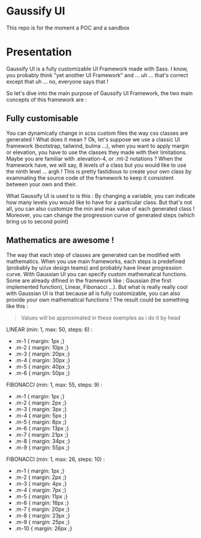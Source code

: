 # Gaussify UI

This repo is for the moment a POC and a sandbox

# Presentation

Gaussify UI is a fully customizable UI Framework made with Sass. I know, you probably think "yet another UI Framework" and ... uh ... that's correct except that uh ... no, everyone says that !

So let's dive into the main purpose of Gaussify UI Framework, the two main concepts of this framework are :

## Fully customisable

You can dynamically change in scss custom files the way css classes are generated ! What does it mean ? Ok, let's suppose we use a classic UI framework (bootstrap, tailwind, bulma ...), when you want to apply margin or elevation, you have to use the classes they made with their limitations. Maybe you are familiar with .elevation-4, or .mt-2 notations ? When the framework have, we will say, 8 levels of a class but you would like to use the ninth level ... argh ! This is pretty fastidious to create your own class by examinating the source code of the framework to keep it consistent between your own and their.

What Gaussify UI is used to is this : By changing a variable, you can indicate how many levels you would like to have for a particular class. But that's not all, you can also customize the min and max value of each generated class ! Moreover, you can change the progression curve of generated steps (which bring us to second point)

## Mathematics are awesome !

The way that each step of classes are generated can be modified with mathematics. When you use main frameworks, each steps is predefined (probably by ui/ux design teams) and probably have linear progression curve. With Gaussian UI you can specify custom mathematical functions. Some are already difined in the framework like : Gaussian (the first implemented function), Linear, Fibonacci ...). But what is really really cool with Gaussian UI is that because all is fully customizable, you can also provide your own mathematical functions !
The result could be something like this :

> Values will be approximated in these exemples as i do it by head

LINEAR (min: 1, max: 50, steps: 6) :
- .m-1 { margin: 1px ;}
- .m-2 { margin: 10px ;}
- .m-3 { margin: 20px ;}
- .m-4 { margin: 30px ;}
- .m-5 { margin: 40px ;}
- .m-6 { margin: 50px ;}

FIBONACCI (min: 1, max: 55, steps: 9) :
- .m-1 { margin: 1px ;}
- .m-2 { margin: 2px ;}
- .m-3 { margin: 3px ;}
- .m-4 { margin: 5px ;}
- .m-5 { margin: 8px ;}
- .m-6 { margin: 13px ;}
- .m-7 { margin: 21px ;}
- .m-8 { margin: 34px ;}
- .m-9 { margin: 55px ;}

FIBONACCI (min: 1, max: 26, steps: 10) :
- .m-1 { margin: 1px ;}
- .m-2 { margin: 2px ;}
- .m-3 { margin: 4px ;}
- .m-4 { margin: 7px ;}
- .m-5 { margin: 11px ;}
- .m-6 { margin: 16px ;}
- .m-7 { margin: 20px ;}
- .m-8 { margin: 23px ;}
- .m-9 { margin: 25px ;}
- .m-10 { margin: 26px ;}
